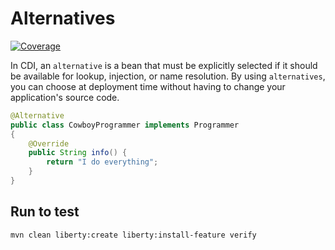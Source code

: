 # Alternatives
[![Coverage](https://sonarcloud.io/api/project_badges/measure?project=org.jugistanbul%3Aalternatives&metric=coverage)](https://sonarcloud.io/dashboard?id=org.jugistanbul%3Aalternatives)

In CDI, an `alternative` is a bean that must be explicitly selected if it should be available for lookup, injection, or name resolution. By using `alternatives`, you can choose at deployment time without having to change your application's source code.

```java
@Alternative
public class CowboyProgrammer implements Programmer
{
    @Override
    public String info() {
        return "I do everything";
    }
}
```
## Run to test
```shell
mvn clean liberty:create liberty:install-feature verify
```
